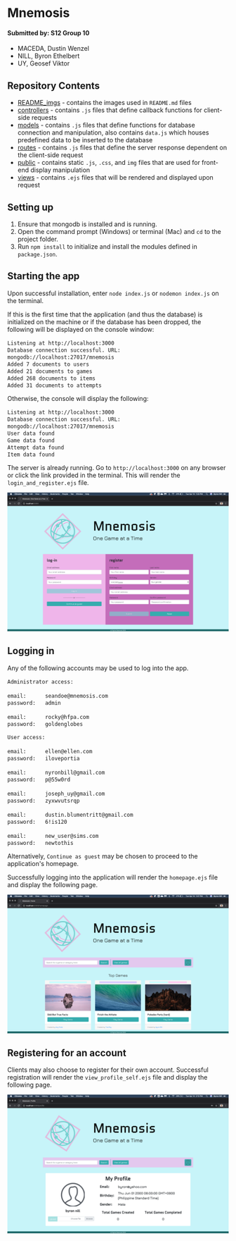 # **Mnemosis**

#### __Submitted by: S12 Group 10__
- MACEDA, Dustin Wenzel
- NILL, Byron Ethelbert
- UY, Geosef Viktor

## **Repository Contents**
- [README_imgs](https://github.com/ccapdev1920T2/s12g10/tree/master/README_imgs) - contains the images used in `README.md` files
- [controllers](https://github.com/ccapdev1920T2/s12g10/tree/master/controllers) - contains `.js` files that define callback functions for client-side requests
- [models](https://github.com/ccapdev1920T2/s12g10/tree/master/models) - contains `.js` files that define functions for database connection and manipulation, also contains `data.js` which houses predefined data to be inserted to the database
- [routes](https://github.com/ccapdev1920T2/s12g10/tree/master/routes) - contains `.js` files that define the server response dependent on the client-side request
- [public](https://github.com/ccapdev1920T2/s12g10/tree/master/public) - contains static `.js`, `.css`, and `img` files that are used for front-end display manipulation
- [views](https://github.com/ccapdev1920T2/s12g10/tree/master/views) - contains `.ejs` files that will be rendered and displayed upon request  

## **Setting up**
1. Ensure that mongodb is installed and is running.
2. Open the command prompt (Windows) or terminal (Mac) and `cd` to the project folder.
3. Run `npm install` to initialize and install the modules defined in `package.json`.

## **Starting the app**
Upon successful installation, enter `node index.js` or `nodemon index.js` on the terminal. 

If this is the first time that the application (and thus the database) is initialized on the machine or if the database has been dropped, the following will be displayed on the console window:
```
Listening at http://localhost:3000
Database connection successful. URL: mongodb://localhost:27017/mnemosis
Added 7 documents to users
Added 21 documents to games
Added 268 documents to items
Added 31 documents to attempts
``` 
Otherwise, the console will display the following:
```
Listening at http://localhost:3000
Database connection successful. URL: mongodb://localhost:27017/mnemosis
User data found
Game data found
Attempt data found
Item data found
``` 

The server is already running. Go to `http://localhost:3000` on any browser or click the link provided in the terminal. 
This will render the `login_and_register.ejs` file.

![alt text](./README_imgs/login.png "Login Page")

## **Logging in**

Any of the following accounts may be used to log into the app.
```
Administrator access:

email:      seandoe@mnemosis.com
password:   admin

email:      rocky@hfpa.com
password:   goldenglobes
```
```
User access:

email:      ellen@ellen.com
password:   iloveportia

email:      nyronbill@gmail.com
password:   p@55w0rd

email:      joseph_uy@gmail.com
password:   zyxwvutsrqp

email:      dustin.blumentritt@gmail.com
password:   6!is120

email:      new_user@sims.com
password:   newtothis
```

Alternatively, `Continue as guest` may be chosen to proceed to the application's homepage.

Successfully logging into the application will render the `homepage.ejs` file and display the following page.

![alt text](./README_imgs/homepage.png "Homepage")

## **Registering for an account**

Clients may also choose to register for their own account. Successful registration will render the `view_profile_self.ejs` file and display the following page.

![alt text](./README_imgs/profile.png "Profile")

